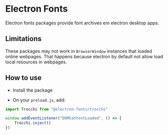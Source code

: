 # Electron Fonts

Electron fonts packages provide font archives em electron desktop apps.

## Limitations

These packages may not work in `BrowserWindow` instances that loaded online webpages. That happens because electron by default not allow load local resources in webpages.

## How to use

* Install the package

* On your `preload.js`, add:

```ts
import Trocchi from "@electron-fonts/trocchi"

window.addEventListener("DOMContentLoaded", () => {
    Trocchi.inject()
})
```